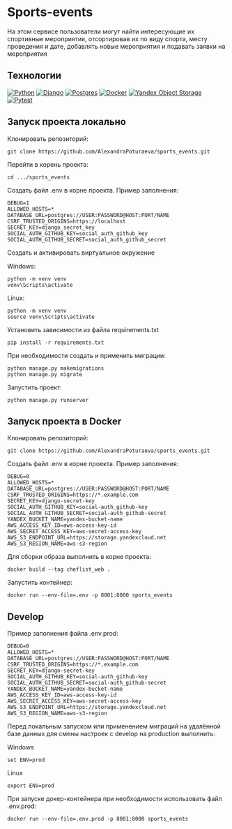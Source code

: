 # Sports-events

На этом сервисе пользователи могут найти интересующие их 
спортивные мероприятия, отсортировав их по виду спорта, месту проведения и дате,
добавлять новые мероприятия и подавать заявки на мероприятия 

## Технологии

[![Python](https://img.shields.io/badge/Python-464641?style=flat-square&logo=Python)](https://www.python.org/)
[![Django](https://img.shields.io/badge/Django-464646?style=flat-square&logo=Django)](https://www.djangoproject.com/)
[![Postgres](https://img.shields.io/badge/Postgres-464646?style=flat-square&logo=postgresql&logoColor=white)](https://www.postgresql.org/)
[![Docker](https://img.shields.io/badge/Docker-464646?style=flat-square&logo=docker)](https://www.docker.com/)
[![Yandex Object Storage](https://img.shields.io/badge/Yandex_Object_Storage-464646?style=flat-square&logo=yandexcloud)](https://cloud.yandex.com/en-ru/services/storage)
[![Pytest](https://img.shields.io/badge/Pytest-464646?style=flat-square&logo=pytest)](https://pytest-django.readthedocs.io/en/latest/)

## Запуск проекта локально

Клонировать репозиторий: 

```
git clone https://github.com/AlexandraPoturaeva/sports_events.git
```
Перейти в корень проекта:

```
cd .../sports_events
```

Создать файл .env в корне проекта. Пример заполнения: 

```
DEBUG=1
ALLOWED_HOSTS=*
DATABASE_URL=postgres://USER:PASSWORD@HOST:PORT/NAME
CSRF_TRUSTED_ORIGINS=https://localhost
SECRET_KEY=django_secret_key
SOCIAL_AUTH_GITHUB_KEY=social_auth_github_key
SOCIAL_AUTH_GITHUB_SECRET=social_auth_github_secret

```
Создать и активировать виртуальное окружение

Windows:

```
python -m venv venv
venv\Scripts\activate

```
Linux:

```
python -m venv venv
source venv\Scripts\activate
```

Установить зависимости из файла requirements.txt

```
pip install -r requirements.txt
```

При необходимости создать и применить миграции:

```
python manage.py makemigrations
python manage.py migrate
```

Запустить проект:

```
python manage.py runserver
```

## Запуск проекта в Docker

Клонировать репозиторий: 

```
git clone https://github.com/AlexandraPoturaeva/sports_events.git
```

Создать файл .env в корне проекта. Пример заполнения: 

```
DEBUG=0
ALLOWED_HOSTS=*
DATABASE_URL=postgres://USER:PASSWORD@HOST:PORT/NAME
CSRF_TRUSTED_ORIGINS=https://*.example.com
SECRET_KEY=django-secret-key
SOCIAL_AUTH_GITHUB_KEY=social-auth_github-key
SOCIAL_AUTH_GITHUB_SECRET=social-auth_github-secret
YANDEX_BUCKET_NAME=yandex-bucket-name
AWS_ACCESS_KEY_ID=aws-access-key-id
AWS_SECRET_ACCESS_KEY=aws-secret-access-key
AWS_S3_ENDPOINT_URL=https://storage.yandexcloud.net
AWS_S3_REGION_NAME=aws-s3-region

```

Для сборки образа выполнить в корне проекта:

```
docker build --tag cheflist_web .
```

Запустить контейнер:

```
docker run --env-file=.env -p 8001:8000 sports_events
```

## Develop

Пример заполнения файла .env.prod:

```
DEBUG=0
ALLOWED_HOSTS=*
DATABASE_URL=postgres://USER:PASSWORD@HOST:PORT/NAME
CSRF_TRUSTED_ORIGINS=https://*.example.com
SECRET_KEY=django-secret-key
SOCIAL_AUTH_GITHUB_KEY=social-auth_github-key
SOCIAL_AUTH_GITHUB_SECRET=social-auth_github-secret
YANDEX_BUCKET_NAME=yandex-bucket-name
AWS_ACCESS_KEY_ID=aws-access-key-id
AWS_SECRET_ACCESS_KEY=aws-secret-access-key
AWS_S3_ENDPOINT_URL=https://storage.yandexcloud.net
AWS_S3_REGION_NAME=aws-s3-region
```

Перед локальным запуском или применением миграций на удалённой базе данных для смены настроек с develop на production выполнить:


Windows
```
set ENV=prod 
```

Linux

```
export ENV=prod
```

При запуске докер-контейнера при необходимости использовать файл .env.prod:

```
docker run --env-file=.env.prod -p 8001:8000 sports_events
```